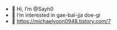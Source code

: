 - 👋 Hi, I’m @Sayh0
- 👀 I’m interested in gae-bal-jja doe-gi
- 📕 https://michaelyoon0948.tistory.com/7

<!---
Sayh0/Sayh0 is a ✨ special ✨ repository because its `README.md` (this file) appears on your GitHub profile.
You can click the Preview link to take a look at your changes.
--->
